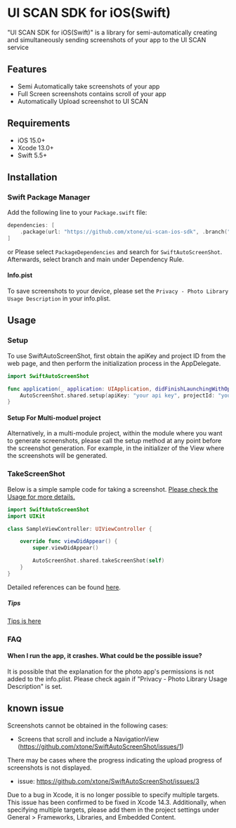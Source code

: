 # UI SCAN SDK for iOS(Swift)

"UI SCAN SDK for iOS(Swift)" is a library for semi-automatically creating and simultaneously sending screenshots of your app to the UI SCAN service

## Features

- Semi Automatically take screenshots of your app
- Full Screen screenshots contains scroll of your app
- Automatically Upload screenshot to UI SCAN

## Requirements

- iOS 15.0+
- Xcode 13.0+
- Swift 5.5+

## Installation

### Swift Package Manager

Add the following line to your `Package.swift` file:

```swift
dependencies: [
    .package(url: "https://github.com/xtone/ui-scan-ios-sdk", .branch("main")),
]
```
or
Please select `PackageDependencies` and search for `SwiftAutoScreenShot`. Afterwards, select branch and main under Dependency Rule.

#### Info.pist
To save screenshots to your device, please set the `Privacy - Photo Library Usage Description` in your info.plist.

## Usage 

### Setup

To use SwiftAutoScreenShot, first obtain the apiKey and project ID from the web page, and then perform the initialization process in the AppDelegate.

```swift
import SwiftAutoScreenShot

func application(_ application: UIApplication, didFinishLaunchingWithOptions launchOptions: [UIApplication.LaunchOptionsKey: Any]?) -> Bool {
    AutoScreenShot.shared.setup(apiKey: "your api key", projectId: "your project id")
}
```
#### Setup For Multi-moduel project
Alternatively, in a multi-module project, within the module where you want to generate screenshots, please call the setup method at any point before the screenshot generation.
For example, in the initializer of the View where the screenshots will be generated.


### TakeScreenShot
Below is a simple sample code for taking a screenshot.
[Please check the Usage for more details.](Documents/Usage.md)
```swift
import SwiftAutoScreenShot
import UIKit

class SampleViewController: UIViewController {

    override func viewDidAppear() {
        super.viewDidAppear()

        AutoScreenShot.shared.takeScreenShot(self)
    }
}
```

Detailed references can be found [here](Documents/Reference.md).

##### Tips
[Tips is here](Documents/Tips.md)

### FAQ

#### When I run the app, it crashes. What could be the possible issue?
It is possible that the explanation for the photo app's permissions is not added to the info.plist. Please check again if "Privacy - Photo Library Usage Description" is set.


## known issue

Screenshots cannot be obtained in the following cases:

- Screens that scroll and include a NavigationView (https://github.com/xtone/SwiftAutoScreenShot/issues/1)


There may be cases where the progress indicating the upload progress of screenshots is not displayed.
- issue: https://github.com/xtone/SwiftAutoScreenShot/issues/3


Due to a bug in Xcode, it is no longer possible to specify multiple targets. This issue has been confirmed to be fixed in Xcode 14.3.
Additionally, when specifying multiple targets, please add them in the project settings under General > Frameworks, Libraries, and Embedded Content.











